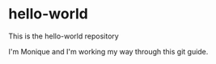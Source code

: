 # hello-world
This is the hello-world repository


I'm Monique and I'm working my way through this git guide. 
